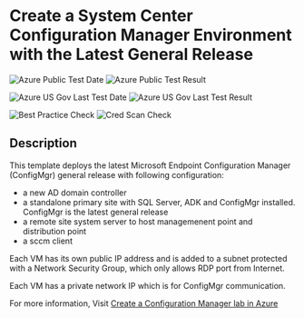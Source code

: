 # Create a System Center Configuration Manager Environment with the Latest General Release

![Azure Public Test Date](https://azurequickstartsservice.blob.core.windows.net/badges/sccm-currentbranch/PublicLastTestDate.svg)
![Azure Public Test Result](https://azurequickstartsservice.blob.core.windows.net/badges/sccm-currentbranch/PublicDeployment.svg)

![Azure US Gov Last Test Date](https://azurequickstartsservice.blob.core.windows.net/badges/sccm-currentbranch/FairfaxLastTestDate.svg)
![Azure US Gov Last Test Result](https://azurequickstartsservice.blob.core.windows.net/badges/sccm-currentbranch/FairfaxDeployment.svg)

![Best Practice Check](https://azurequickstartsservice.blob.core.windows.net/badges/sccm-currentbranch/BestPracticeResult.svg)
![Cred Scan Check](https://azurequickstartsservice.blob.core.windows.net/badges/sccm-currentbranch/CredScanResult.svg)

## Description

This template deploys the latest Microsoft Endpoint Configuration Manager (ConfigMgr) general release with following configuration: 

* a new AD domain controller
* a standalone primary site with SQL Server, ADK and ConfigMgr installed. ConfigMgr is the latest general release
* a remote site system server to host managemenent point and distribution point
* a sccm client

Each VM has its own public IP address and is added to a subnet protected with a Network Security Group, which only allows RDP port from Internet. 

Each VM has a private network IP which is for ConfigMgr communication. 

For more information, Visit [Create a Configuration Manager lab in Azure](https://docs.microsoft.com/en-us/configmgr/core/get-started/azure-template)
